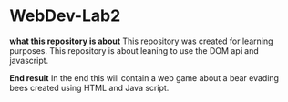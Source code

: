 # WebDev-Lab2

**what this repository is about** 
This repository was created for learning purposes. This repository is about leaning to use the DOM api and javascript.

**End result**
In the end this will contain a web game about a bear evading bees created using HTML and Java script.
